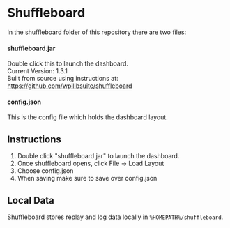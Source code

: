 # Shuffleboard
In the shuffleboard folder of this repository there are two files:

#### shuffleboard.jar
Double click this to launch the dashboard.  
Current Version: 1.3.1  
Built from source using instructions at: https://github.com/wpilibsuite/shuffleboard

#### config.json
This is the config file which holds the dashboard layout.

## Instructions
1. Double click "shuffleboard.jar" to launch the dashboard.
2. Once shuffleboard opens, click File -> Load Layout
3. Choose config.json
4. When saving make sure to save over config.json

## Local Data
Shuffleboard stores replay and log data locally in `%HOMEPATH%/shuffleboard`.
